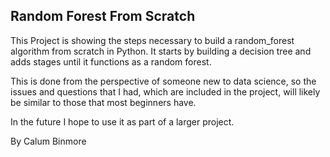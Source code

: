 ## Random Forest From Scratch

This Project is showing the steps necessary to build a random_forest
algorithm from scratch in Python. It starts by building a decision tree and 
adds stages until it functions as a random forest. 

This is done from the perspective of someone new to data science, so the 
issues and questions that I had, which are included in the project, will 
likely be similar to those that most beginners have.

In the future I hope to use it as part of a larger project. 


By Calum Binmore  



